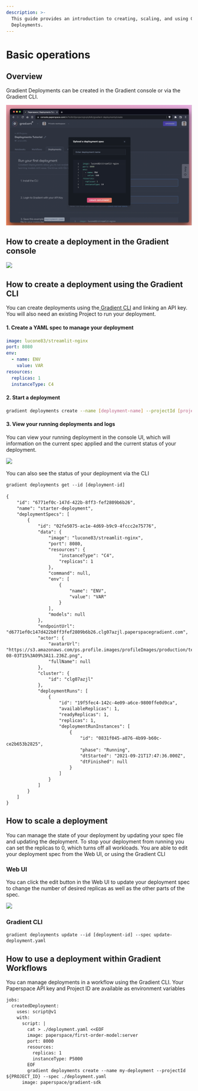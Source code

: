 ```yaml
---
description: >-
  This guide provides an introduction to creating, scaling, and using Gradient
  Deployments.
---
```


# Basic operations

## Overview

Gradient Deployments can be created in the Gradient console or via the Gradient CLI.&#x20;

![The default YAML spec deployment available in the Gradient console.](<../../.gitbook/assets/default-yaml-spec-deployments (1).png>)

## How to create a deployment in the Gradient console

![](../../.gitbook/assets/screen-shot-2021-09-28-at-4.03.53-am.png)

## How to create a deployment using the Gradient CLI

You can create deployments using the[ Gradient CLI](../../get-started/quick-start/install-the-cli.md) and linking an API key. You will also need an existing Project to run your deployment.

#### 1. Create a YAML spec to manage your deployment

```yaml
image: lucone83/streamlit-nginx
port: 8080
env:
  - name: ENV
    value: VAR
resources:
  replicas: 1
  instanceType: C4
```

#### 2. Start a deployment

```bash
gradient deployments create --name [deployment-name] --projectId [project-id] --spec deployment.yaml
```

#### 3. View your running deployments and logs

You can view your running deployment in the console UI, which will information on the current spec applied and the current status of your deployment.&#x20;

![](../../.gitbook/assets/screen-shot-2021-09-21-at-1.52.29-pm.png)

You can also see the status of your deployment via the CLI

```
gradient deployments get --id [deployment-id]

{
    "id": "6771ef0c-147d-422b-8ff3-fef2809b6b26",
    "name": "starter-deployment",
    "deploymentSpecs": [
        {
            "id": "02fe5075-ac1e-4d69-b9c9-4fccc2e75776",
            "data": {
                "image": "lucone83/streamlit-nginx",
                "port": 8080,
                "resources": {
                    "instanceType": "C4",
                    "replicas": 1
                },
                "command": null,
                "env": [
                    {
                        "name": "ENV",
                        "value": "VAR"
                    }
                ],
                "models": null
            },
            "endpointUrl": "d6771ef0c147d422b8ff3fef2809b6b26.clg07azjl.paperspacegradient.com",
            "actor": {
                "avatarUrl": "https://s3.amazonaws.com/ps.profile.images/profileImages/production/te7molbs/2020-08-03T15%3A09%3A11.236Z.png",
                "fullName": null
            },
            "cluster": {
                "id": "clg07azjl"
            },
            "deploymentRuns": [
                {
                    "id": "19f5fec4-142c-4e09-a6ce-9800ffe0d9ca",
                    "availableReplicas": 1,
                    "readyReplicas": 1,
                    "replicas": 1,
                    "deploymentRunInstances": [
                        {
                            "id": "0831f045-a876-4b99-b60c-ce2b653b2825",
                            "phase": "Running",
                            "dtStarted": "2021-09-21T17:47:36.000Z",
                            "dtFinished": null
                        }
                    ]
                }
            ]
        }
    ]
}
```

## How to scale a deployment

You can manage the state of your deployment by updating your spec file and updating the deployment. To stop your deployment from running you can set the replicas to 0, which turns off all workloads. You are able to edit your deployment spec from the Web UI, or using the Gradient CLI

### Web UI

You can click the edit button in the Web UI to update your deployment spec to change the number of desired replicas as well as the other parts of the spec.

![](../../.gitbook/assets/screen-shot-2021-09-28-at-4.06.05-am.png)

### Gradient CLI

```
gradient deployments update --id [deployment-id] --spec update-deployment.yaml
```

## How to use a deployment within Gradient Workflows

You can manage deployments in a workflow using the Gradient CLI. Your Paperspace API key and Project ID are available as environment variables

```
jobs:
  createdDeployment:
    uses: script@v1
    with:
      script: |
        cat > ./deployment.yaml <<EOF
        image: paperspace/first-order-model:server
        port: 8000
        resources:
          replicas: 1
          instanceType: P5000
        EOF
        gradient deployments create --name my-deployment --projectId ${PROJECT_ID} --spec ./deployment.yaml
      image: paperspace/gradient-sdk
```

